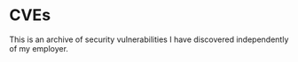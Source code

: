 # CVEs

This is an archive of security vulnerabilities I have discovered independently of my employer.
